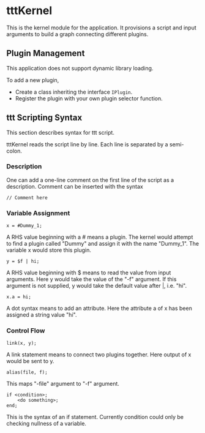 # tttKernel

This is the kernel module for the application. It provisions a  script and input arguments to build a graph connecting different plugins.

## Plugin Management

This application does not support dynamic library loading.

To add a new plugin,
* Create a class inheriting the interface `IPlugin`.
* Register the plugin with your own plugin selector function.

## ttt Scripting Syntax

This section describes syntax for ttt script.

tttKernel reads the script line by line. Each line is separated by a semi-colon.

### Description

One can add a one-line comment on the first line of the script as a description. Comment can be inserted with the syntax
```
// Comment here
```

### Variable Assignment
```
x = #Dummy_1;
```
A RHS value beginning with a # means a plugin. The kernel would attempt to find a plugin called "Dummy" and assign it with the name "Dummy_1". The variable x would store this plugin.

```
y = $f | hi;
```
A RHS value beginning with $ means to read the value from input arguments. Here y would take the value of the "-f" argument. If this argument is not supplied, y would take the default value after |, i.e. "hi".
```
x.a = hi;
```
A dot syntax means to add an attribute. Here the attribute a of x has been assigned a string value "hi".

### Control Flow
```
link(x, y);
```
A link statement means to connect two plugins together. Here output of x would be sent to y.
```
alias(file, f);
```
This maps "-file" argument to "-f" argument.
```
if <condition>;
    <do something>;
end;
```
This is the syntax of an if statement. Currently condition could only be checking nullness of a variable.
